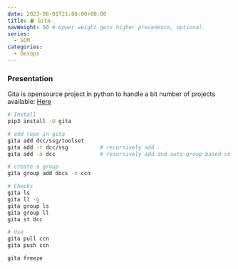 ```yaml
---
date: 2023-08-01T21:00:00+08:00
title: ⛽ Gita
navWeight: 50 # Upper weight gets higher precedence, optional.
series:
  - SCM
categories:
  - Devops
---
```



### Presentation 

Gita is opensource project in python to handle a bit number of projects available: [Here](https://github.com/nosarthur/gita)

```bash
# Install 
pip3 install -U gita

# add repo in gita
gita add dcc/ssg/toolset
gita add -r dcc/ssg          # recursively add
gita add -a dcc              # resursively add and auto-group based on folder structure

# create a group
gita group add docs -n ccn

# Checks
gita ls
gita ll -g
gita group ls
gita group ll
gita st dcc

# Use 
gita pull ccn
gita push ccn

gita freeze
```
